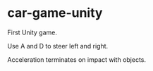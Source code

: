 # car-game-unity
First Unity game. 

Use A and D to steer left and right. 

Acceleration terminates on impact with objects. 
